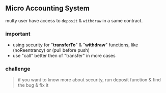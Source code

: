 ## Micro Accounting System

multy user have access to `deposit` & `withdraw` in a same contract.

### important
- using security for "<b>transferTo</b>" & "<b>withdraw</b>" functions, like (noReentrancy) or (pull before push)
- use "call" better then of "transfer" in more cases

### challenge
> if you want to know more about security, run deposit function & find the bug & fix it

<!-- ![Image](Icon-pictures.png "icon") -->
